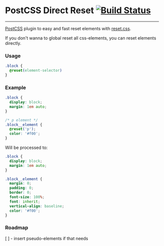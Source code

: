 # PostCSS Direct Reset [![Build Status](https://travis-ci.org/lamartire/postcss-direct-reset.svg?branch=master)](https://travis-ci.org/lamartire/postcss-direct-reset)
-----------------------
[PostCSS](https://github.com/postcss/postcss) plugin to easy and fast reset
elements with [reset.css](https://www.npmjs.com/package/reset-css).

If you don't wanna to global reset all css-elements, you can reset elements
directly.

### Usage

```css
.block {
  @reset(element-selector)
}
```

### Example

```css
.block {
  display: block;
  margin: 1em auto;
}

/* p element */
.block__element {
  @reset('p');
  color: '#f00';
}
```

Will be processed to:

```css
.block {
  display: block;
  margin: 1em auto;
}

.block__element {
  margin: 0;
  padding: 0;
  border: 0;
  font-size: 100%;
  font: inherit;
  vertical-align: baseline;
  color: '#f00';
}
```

### Roadmap

[ ] - insert pseudo-elements if that needs
